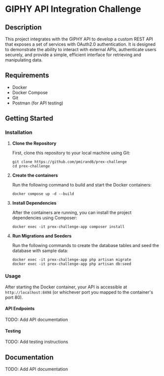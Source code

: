 # GIPHY API Integration Challenge

## Description

This project integrates with the GIPHY API to develop a custom REST API that exposes a set of services with OAuth2.0 authentication.
It is designed to demonstrate the ability to interact with external APIs, authenticate users securely, and provide a simple, efficient interface for retrieving and manipulating data.

## Requirements

- Docker
- Docker Compose
- Git
- Postman (for API testing)

## Getting Started

### Installation

1. **Clone the Repository**

   First, clone this repository to your local machine using Git:

   ```
   git clone https://github.com/pmirand6/prex-challenge
   cd prex-challenge
   ```

2. **Create the containers**

    Run the following command to build and start the Docker containers:

   ```
   docker compose up -d --build
   ```

3. **Install Dependencies**

   After the containers are running, you can install the project dependencies using Composer:

   ```
   docker exec -it prex-challenge-app composer install
   ```

4. **Run Migrations and Seeders**

   Run the following commands to create the database tables and seed the database with sample data:

   ```
   docker exec -it prex-challenge-app php artisan migrate
   docker exec -it prex-challenge-app php artisan db:seed
   ```

### Usage

After starting the Docker container, your API is accessible at `http://localhost:8498` (or whichever port you mapped to the container's port 80).

#### API Endpoints
TODO: Add API documentation

#### Testing
TODO: Add testing instructions

## Documentation

TODO: Add API documentation